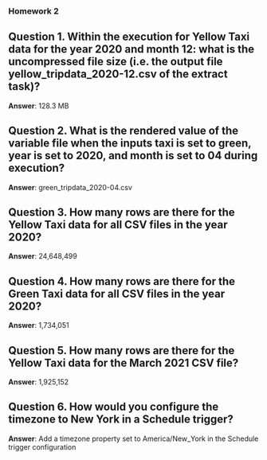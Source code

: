 ### Homework 2
## Question 1. Within the execution for Yellow Taxi data for the year 2020 and month 12: what is the uncompressed file size (i.e. the output file yellow_tripdata_2020-12.csv of the extract task)?

**Answer**: 128.3 MB

## Question 2. What is the rendered value of the variable file when the inputs taxi is set to green, year is set to 2020, and month is set to 04 during execution?

**Answer**: green_tripdata_2020-04.csv

## Question 3. How many rows are there for the Yellow Taxi data for all CSV files in the year 2020?

**Answer**: 24,648,499

## Question 4. How many rows are there for the Green Taxi data for all CSV files in the year 2020?

**Answer**: 1,734,051

## Question 5. How many rows are there for the Yellow Taxi data for the March 2021 CSV file?

**Answer**: 1,925,152

## Question 6. How would you configure the timezone to New York in a Schedule trigger?

**Answer**: Add a timezone property set to America/New_York in the Schedule trigger configuration

